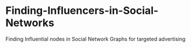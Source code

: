 # Finding-Influencers-in-Social-Networks
Finding Influential nodes in Social Network Graphs for targeted advertising
